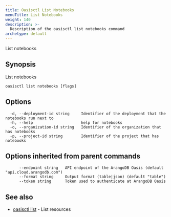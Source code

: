 ```yaml
---
title: Oasisctl List Notebooks
menuTitle: List Notebooks
weight: 140
description: >-
  Description of the oasisctl list notebooks command
archetype: default
---
```

List notebooks

## Synopsis

List notebooks

```
oasisctl list notebooks [flags]
```

## Options

```
  -d, --deployment-id string     Identifier of the deployment that the notebooks run next to
  -h, --help                     help for notebooks
  -o, --organization-id string   Identifier of the organization that has notebooks
  -p, --project-id string        Identifier of the project that has notebooks
```

## Options inherited from parent commands

```
      --endpoint string   API endpoint of the ArangoDB Oasis (default "api.cloud.arangodb.com")
      --format string     Output format (table|json) (default "table")
      --token string      Token used to authenticate at ArangoDB Oasis
```

## See also

* [oasisctl list](_index.md)	 - List resources

